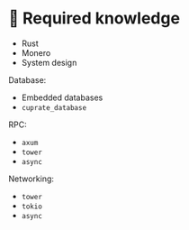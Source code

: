 # 🔴 Required knowledge

- Rust
- Monero
- System design

Database:
- Embedded databases
- `cuprate_database`

RPC:
- `axum`
- `tower`
- `async`

Networking:
- `tower`
- `tokio`
- `async`